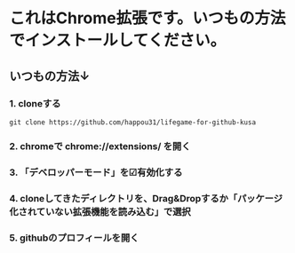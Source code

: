 # これはChrome拡張です。いつもの方法でインストールしてください。

## いつもの方法↓

### 1. cloneする

```
git clone https://github.com/happou31/lifegame-for-github-kusa
```

### 2. chromeで chrome://extensions/ を開く
### 3. 「デベロッパーモード」を☑有効化する
### 4. cloneしてきたディレクトリを、Drag&Dropするか「パッケージ化されていない拡張機能を読み込む」で選択
### 5. githubのプロフィールを開く
